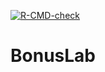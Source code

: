 <!-- badges: start -->
  [![R-CMD-check](https://github.com/bboyect/BonusLab/actions/workflows/R-CMD-check.yaml/badge.svg)](https://github.com/bboyect/BonusLab/actions/workflows/R-CMD-check.yaml)
  <!-- badges: end -->
# BonusLab
